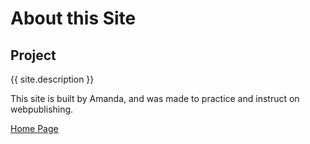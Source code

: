 # About this Site
 
## Project
{{ site.description }}

This site is built by Amanda, and was made to practice and instruct on webpublishing.

[Home Page](index.md)

